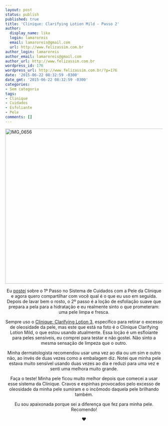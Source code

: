 ```yaml
---
layout: post
status: publish
published: true
title: 'Clinique: Clarifying Lotion Mild - Passo 2'
author:
  display_name: lika
  login: lamaroreis
  email: lamaroreis@gmail.com
  url: http://www.felizassim.com.br
author_login: lamaroreis
author_email: lamaroreis@gmail.com
author_url: http://www.felizassim.com.br
wordpress_id: 176
wordpress_url: http://www.felizassim.com.br/?p=176
date: '2015-06-22 08:32:59 -0300'
date_gmt: '2015-06-22 08:32:59 -0300'
categories:
- Sem categoria
tags:
- Clinique
- Cuidados
- Esfoliante
- Pele
comments: []
---
```

<p><a href="http://52.88.2.168/wp-content/uploads/2015/06/IMG_0656.jpg"><img class="aligncenter wp-image-177" src="http://52.88.2.168/wp-content/uploads/2015/06/IMG_0656-1024x768.jpg" alt="IMG_0656" width="660" height="495" /></a></p>
<p style="text-align: center;">Eu <a href="http://www.felizassim.com.br/clinique-sabonete-liquido-facial-passo-1/">postei</a> sobre o 1&ordm; Passo no Sistema de Cuidados com a Pele da Clinique e agora quero compartilhar com voc&ecirc; qual &eacute; o que eu uso em seguida. Depois de lavar bem o rosto, o 2&ordm; passo &eacute; a lo&ccedil;&atilde;o de esfolia&ccedil;&atilde;o suave que prepara a pela para a hidrata&ccedil;&atilde;o e eu realmente sinto o que prometeram: uma pele limpa e fresca.</p></p>
<p style="text-align: center;">Sempre uso o <a href="http://www.clinique.com.br/products/spp/index.tmpl?CATEGORY_ID=CAT1573&amp;PRODUCT_ID=PROD15503">Clinique: Clarifying Lotion 3</a>, espec&iacute;fico para retirar o excesso de oleosidade da pele, mas este que est&aacute; na foto &eacute; o Clinique Clarifying Lotion Mild, o que estou usando atualmente. Essa lo&ccedil;&atilde;o &eacute; um esfloiante para peles sens&iacute;veis, eu comprei para testar e n&atilde;o gostei. N&atilde;o sinto a mesma sensa&ccedil;&atilde;o de limpeza que o outro.</p></p>
<p style="text-align: center;">Minha dermatologista recomendou usar uma vez ao dia ou um sim e outro n&atilde;o, ao inv&eacute;s de duas vezes como a embalagem diz. Notei que minha pele estava muito sens&iacute;vel usando duas vezes ao dia e reduzi para uma vez e senti uma melhora muito grande.</p></p>
<p style="text-align: center;">Fa&ccedil;a o teste! Minha pele ficou muito melhor depois que comecei a usar esse sistema da Clinique. Cravos e espinhas provocados pelo excesso de oleosidade da minha pele sumiram e o inc&ocirc;modo daquela pele brilhando tamb&eacute;m.</p></p>
<p style="text-align: center;">Eu sou apaixonada porque sei a diferen&ccedil;a que fez para minha pele. Recomendo!</p></p>
<p style="text-align: center;"><b>&hearts;</b></p></p>
